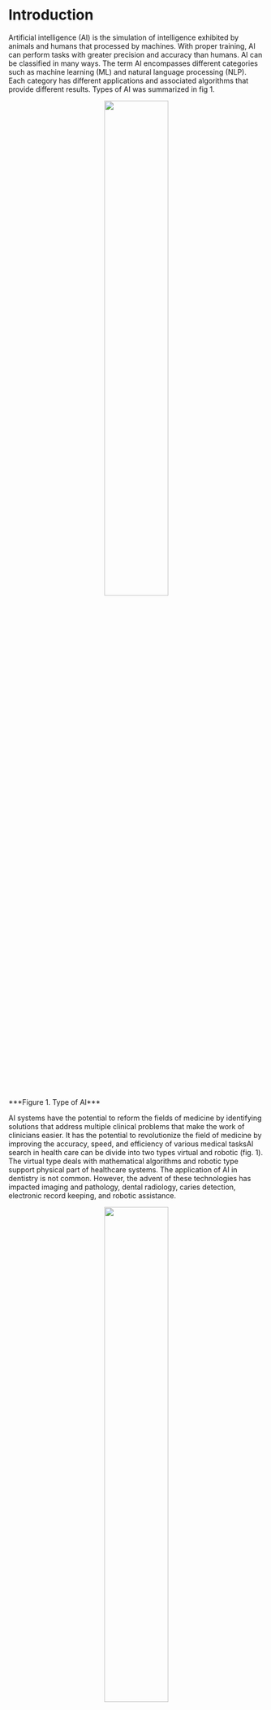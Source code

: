 # Introduction
Artificial intelligence (AI) is the simulation of intelligence exhibited by animals and humans that processed by machines. With proper training, AI can perform tasks with greater precision and accuracy than humans. AI can be classified in many ways. The term AI encompasses different categories such as machine learning (ML) and natural language processing (NLP). Each category has different applications and associated algorithms that provide different results. Types of AI was summarized in fig 1.
<p align="center">
<img src="https://user-images.githubusercontent.com/101681195/207352651-f1e7eeda-e890-4958-9f3a-4701f6ecd2d2.png" width=50% height=50%>
</p>
***Figure 1. Type of AI***


AI systems have the potential to reform the fields of medicine  by identifying solutions that address multiple clinical problems that make the work of clinicians easier. It has the potential to revolutionize the field of medicine by improving the accuracy, speed, and efficiency of various medical tasksAI search in health care can be divide into two types virtual and robotic (fig. 1). The virtual type deals with mathematical algorithms and robotic type support physical part of healthcare systems. The application of AI in dentistry is not common. However, the advent of these technologies has impacted imaging and pathology, dental radiology, caries detection, electronic record keeping, and robotic assistance.
<p align="center">
<img src="https://user-images.githubusercontent.com/101681195/207350849-5233d76d-b279-4c18-bd35-8ecb03e2e200.png" width=50% height=50%>
</p>

***Figure 2. AI fields in medicine***  


Some examples of how AI is being used in medicine include:
1.	Diagnosis: AI algorithms can analyze medical images, such as X-rays and MRIs, to identify abnormalities and make a diagnosis.
2.	Predictive analytics: AI can analyze large amounts of data, including electronic health records and genetic information, to predict the likelihood of certain medical conditions or outcomes.
3.	Personalized medicine: AI can help to tailor treatment plans to individual patients by analyzing their medical history and genetic makeup.
4.	Drug discovery: AI can analyze chemical compounds and predict their potential effectiveness as drugs, speeding up the drug discovery process.
5.	Clinical decision support: AI can provide doctors with real-time recommendations based on the latest medical evidence and guidelines.
Overall, AI has the potential to improve patient care and reduce the burden on healthcare systems by automating routine tasks and enabling doctors to focus on more complex and challenging cases. However, it is important to note that AI is not a replacement for human expertise, and its use in medicine should always be guided by ethical principles.

# AI in dentistry
Dentistry is a branch of medicine that focuses on the health of the teeth and mouth. Dentists are medical professionals who are trained to diagnose, prevent, and treat a variety of conditions and diseases that affect the teeth and mouth. These may include cavities, gum disease, and other infections, as well as problems with the bite, jaw, and facial structure. Dentists also perform a variety of procedures, such as filling cavities, extracting teeth, and placing crowns and bridges. In addition to providing clinical care, dentists may also educate patients on how to maintain good oral hygiene and prevent dental problems. There are several branches of dentistry that focus on specific areas of the mouth and teeth. Some of the main branches of dentistry include:

- Orthodontics: This branch of dentistry deals with the alignment of the teeth and jaw, and involves the use of braces, retainers, and other devices to correct misalignment and improve the appearance of the teeth.

- Periodontics: This branch focuses on the health of the gums and the tissues that support the teeth. Periodontists diagnose and treat gum disease and may also perform procedures such as gum grafts and bone regeneration to restore the health of the gums and support structures.

- Endodontics: This branch focuses on the inside of the teeth, specifically the pulp and the nerves. Endodontists perform procedures such as root canals to treat infections and injuries to the pulp and nerves.

- Prosthodontics: This branch deals with the replacement of missing teeth and the repair of damaged teeth. Prosthodontists may create and place crowns, bridges, and dentures to restore the appearance and function of the teeth.

- Pediatric dentistry: This branch focuses on the oral health of children and adolescents. Pediatric dentists are specially trained to provide dental care for children, including preventive care and treatments for common dental problems.

- Oral and maxillofacial surgery: This branch involves the surgical treatment of problems related to the mouth, teeth, and facial structures. Oral and maxillofacial surgeons may perform procedures such as wisdom tooth extractions and jaw surgery.

Artificial intelligence (AI) is being used in a variety of ways in the field of dentistry, including:
1.	Diagnosis: AI algorithms can analyze dental images, such as X-rays and 3D scans, to identify abnormalities and make a diagnosis.
2.	Treatment planning: AI can analyze patient data and medical images to create customized treatment plans for procedures such as orthodontics and implant placement.
3.	Predictive analytics: AI can analyze large amounts of data, including electronic health records and patient history, to predict the likelihood of certain dental conditions or outcomes.
4.	Patient communication: AI-powered chatbots can assist with patient communication by answering common questions and providing information about treatment options.
5.	Clinical decision support: AI can provide dentists with real-time recommendations based on the latest dental evidence and guidelines.
Overall, AI has the potential to improve patient care and reduce the burden on dental practices by automating routine tasks and enabling dentists to focus on more complex and challenging cases. However, it is important to note that AI is not a replacement for human expertise, and its use in dentistry should always be guided by ethical principles.

